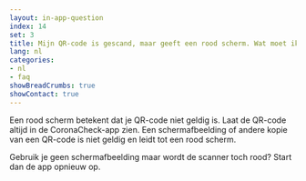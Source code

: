 ```yaml
---
layout: in-app-question
index: 14
set: 3
title: Mijn QR-code is gescand, maar geeft een rood scherm. Wat moet ik doen?
lang: nl
categories:
- nl
- faq
showBreadCrumbs: true
showContact: true
---
```

Een rood scherm betekent dat je QR-code niet geldig is.
Laat de QR-code altijd in de CoronaCheck-app zien. Een schermafbeelding of andere kopie van een QR-code is niet geldig en leidt tot een rood scherm.

Gebruik je geen schermafbeelding maar wordt de scanner toch rood? Start dan de app opnieuw op.
